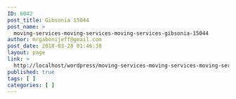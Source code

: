 ```yaml
---
ID: 6042
post_title: Gibsonia 15044
post_name: >
  moving-services-moving-services-moving-services-gibsonia-15044
author: mrgabonijeff@gmail.com
post_date: 2018-03-28 01:46:38
layout: page
link: >
  http://localhost/wordpress/moving-services-moving-services-moving-services-gibsonia-15044/
published: true
tags: [ ]
categories: [ ]
---
```

